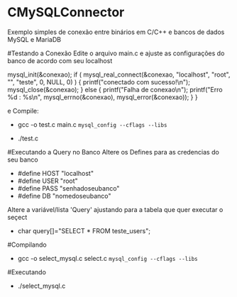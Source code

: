 # CMySQLConnector
Exemplo simples de conexão entre binários em C/C++ e bancos de dados MySQL e MariaDB

#Testando a Conexão
Edite o arquivo main.c e ajuste as configurações do banco de acordo com seu localhost 

mysql_init(&conexao);
      if ( mysql_real_connect(&conexao, "localhost", "root", "", "teste", 0, NULL, 0) )
      {
            printf("conectado com sucesso!\n");
            mysql_close(&conexao);
       }
       else
       {
            printf("Falha de conexao\n");
            printf("Erro %d : %s\n", mysql_errno(&conexao), mysql_error(&conexao));
       }
}

e Compile:
 * gcc -o test.c main.c `mysql_config --cflags --libs`
 
 * ./test.c


#Executando a Query no Banco
Altere os Defines para as credencias do seu banco 

* #define HOST "localhost"
* #define USER "root"
* #define PASS "senhadoseubanco"
* #define DB "nomedoseubanco"

Altere a variável/lista 'Query' ajustando para a tabela que quer executar o seçect 
* char query[]="SELECT * FROM teste_users";


#Compilando
 * gcc -o select_mysql.c select.c `mysql_config --cflags --libs`


#Executando 
* ./select_mysql.c
